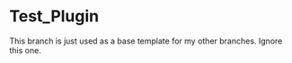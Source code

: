 # Test_Plugin

This branch is just used as a base template for my other branches.  Ignore this one.
